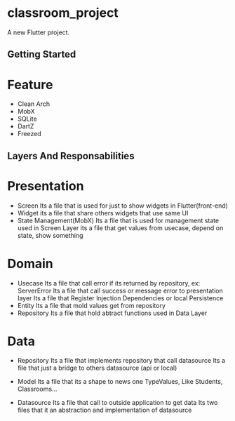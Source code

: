 # classroom_project

A new Flutter project.

## Getting Started

# Feature
- Clean Arch
- MobX
- SQLite
- DartZ 
- Freezed

## Layers And Responsabilities

# Presentation
- Screen
    Its a file that is used for just to show widgets in Flutter(front-end)
- Widget
    its a file that share others widgets that use same UI
- State Management(MobX)
    Its a file that is used for management state used in Screen Layer
    its a file that get values from usecase, depend on state, show something

# Domain
- Usecase
   Its a file that call error if its returned by repository, ex: ServerError
   Its a file that call success or message error to presentation layer 
   Its a file that Register Injection Dependencies or local Persistence
- Entity
    Its a file that mold values get from repository
- Repository
    Its a file that hold abtract functions used in Data Layer

# Data

- Repository
    Its a file that implements repository that call datasource
    Its a file that just a bridge to others datasource (api or local)
    
- Model
    Its a file that its a shape to news one TypeValues, Like Students, Classrooms...

- Datasource
    Its a file that call to outside application to get data 
    Its two files that it an abstraction and implementation of datasource



